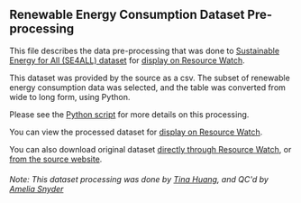 ## Renewable Energy Consumption Dataset Pre-processing
This file describes the data pre-processing that was done to [Sustainable Energy for All (SE4ALL) dataset](https://datacatalog.worldbank.org/dataset/sustainable-energy-all) for [display on Resource Watch](https://resourcewatch.org/data/explore/ene021a-Renewable-Energy-Consumption).

This dataset was provided by the source as a csv. The subset of renewable energy consumption data was selected, and the table was converted from wide to long form, using Python.

Please see the [Python script](https://github.com/resource-watch/data-pre-processing/blob/master/ene_021a_renewable_energy_consumption/ene_021a_renewable_energy_consumption.py) for more details on this processing.

You can view the processed dataset for [display on Resource Watch](https://resourcewatch.org/data/explore/ene021a-Renewable-Energy-Consumption).

You can also download original dataset [directly through Resource Watch](http://wri-public-data.s3.amazonaws.com/resourcewatch/ene_021a_renewable_energy_consumption.zip), or [from the source website](https://datacatalog.worldbank.org/dataset/sustainable-energy-all).

###### Note: This dataset processing was done by [Tina Huang](https://www.wri.org/profile/tina-huang), and QC'd by [Amelia Snyder](https://www.wri.org/profile/amelia-snyder)